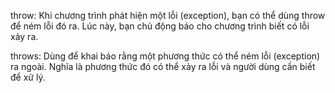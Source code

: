throw: Khi chương trình phát hiện một lỗi (exception), bạn có thể dùng throw để ném lỗi đó ra.
Lúc này, bạn chủ động báo cho chương trình biết có lỗi xảy ra.





throws: Dùng để khai báo rằng một phương thức có thể ném lỗi (exception) ra ngoài. 
Nghĩa là phương thức đó có thể xảy ra lỗi và người dùng cần biết để xử lý.





